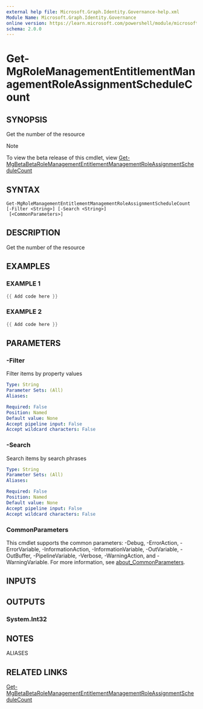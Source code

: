 ```yaml
---
external help file: Microsoft.Graph.Identity.Governance-help.xml
Module Name: Microsoft.Graph.Identity.Governance
online version: https://learn.microsoft.com/powershell/module/microsoft.graph.identity.governance/get-mgrolemanagemententitlementmanagementroleassignmentschedulecount
schema: 2.0.0
---
```


# Get-MgRoleManagementEntitlementManagementRoleAssignmentScheduleCount

## SYNOPSIS
Get the number of the resource

> [!NOTE]
> To view the beta release of this cmdlet, view [Get-MgBetaBetaRoleManagementEntitlementManagementRoleAssignmentScheduleCount](/powershell/module/Microsoft.Graph.Beta.Identity.Governance/Get-MgBetaRoleManagementEntitlementManagementRoleAssignmentScheduleCount?view=graph-powershell-beta)

## SYNTAX

```
Get-MgRoleManagementEntitlementManagementRoleAssignmentScheduleCount [-Filter <String>] [-Search <String>]
 [<CommonParameters>]
```

## DESCRIPTION
Get the number of the resource

## EXAMPLES

### EXAMPLE 1
```powershell
{{ Add code here }}
```

### EXAMPLE 2
```powershell
{{ Add code here }}
```

## PARAMETERS

### -Filter
Filter items by property values

```yaml
Type: String
Parameter Sets: (All)
Aliases:

Required: False
Position: Named
Default value: None
Accept pipeline input: False
Accept wildcard characters: False
```

### -Search
Search items by search phrases

```yaml
Type: String
Parameter Sets: (All)
Aliases:

Required: False
Position: Named
Default value: None
Accept pipeline input: False
Accept wildcard characters: False
```

### CommonParameters
This cmdlet supports the common parameters: -Debug, -ErrorAction, -ErrorVariable, -InformationAction, -InformationVariable, -OutVariable, -OutBuffer, -PipelineVariable, -Verbose, -WarningAction, and -WarningVariable. For more information, see [about_CommonParameters](http://go.microsoft.com/fwlink/?LinkID=113216).

## INPUTS

## OUTPUTS

### System.Int32
## NOTES

ALIASES

## RELATED LINKS
[Get-MgBetaBetaRoleManagementEntitlementManagementRoleAssignmentScheduleCount](/powershell/module/Microsoft.Graph.Beta.Identity.Governance/Get-MgBetaRoleManagementEntitlementManagementRoleAssignmentScheduleCount?view=graph-powershell-beta)
